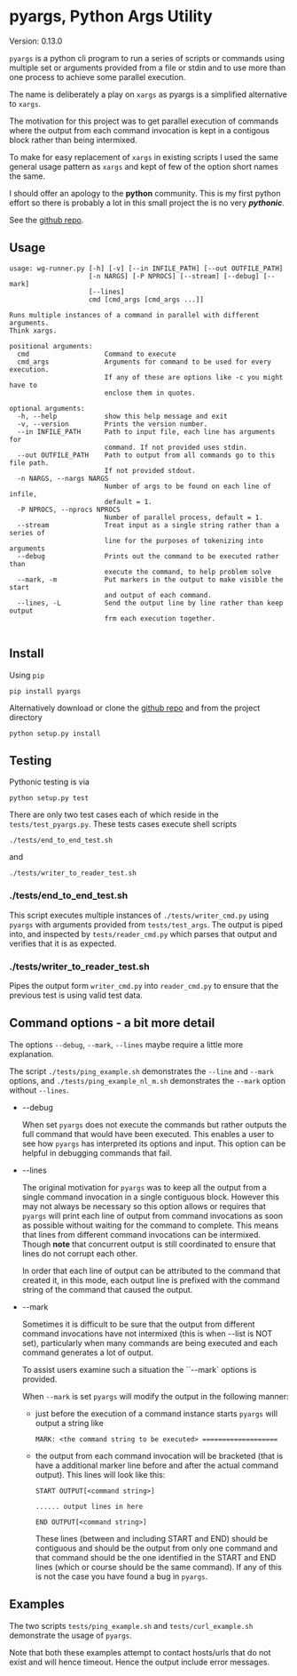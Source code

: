 
# pyargs, Python Args Utility

Version: 0.13.0


`pyargs` is a python cli program to run a series of scripts or commands using multiple set or arguments provided from a file or stdin and to use more than one process to achieve some parallel execution. 

The name is deliberately a play on `xargs` as pyargs is a simplified alternative to `xargs`.

The motivation for this project was to get parallel execution of commands where the output from each command invocation is kept in a contigous block rather than being intermixed.

To make for easy replacement of `xargs` in existing scripts I used the same general usage pattern as `xargs` and kept of few of the option short names the same.

I should offer an apology to the __python__ community. This is my first python effort so there is probably a lot in this small project the is no very __*pythonic*__.

See the [github repo](https://github.com/robertblackwell/pyargs).

## Usage

```
usage: wg-runner.py [-h] [-v] [--in INFILE_PATH] [--out OUTFILE_PATH]
                    [-n NARGS] [-P NPROCS] [--stream] [--debug] [--mark]
                    [--lines]
                    cmd [cmd_args [cmd_args ...]]

Runs multiple instances of a command in parallel with different arguments.
Think xargs.

positional arguments:
  cmd                   Command to execute
  cmd_args              Arguments for command to be used for every execution.
                        If any of these are options like -c you might have to
                        enclose them in quotes.

optional arguments:
  -h, --help            show this help message and exit
  -v, --version         Prints the version number.
  --in INFILE_PATH      Path to input file, each line has arguments for
                        command. If not provided uses stdin.
  --out OUTFILE_PATH    Path to output from all commands go to this file path.
                        If not provided stdout.
  -n NARGS, --nargs NARGS
                        Number of args to be found on each line of infile,
                        default = 1.
  -P NPROCS, --nprocs NPROCS
                        Number of parallel process, default = 1.
  --stream              Treat input as a single string rather than a series of
                        line for the purposes of tokenizing into arguments
  --debug               Prints out the command to be executed rather than
                        execute the command, to help problem solve
  --mark, -m            Put markers in the output to make visible the start
                        and output of each command.
  --lines, -L           Send the output line by line rather than keep output
                        frm each execution together.


```

## Install


Using `pip`

	pip install pyargs
	
Alternatively download or clone the [github repo](https://github.com/robertblackwell/pyargs) and from the project directory

	python setup.py install
	
## Testing

Pythonic testing is via

	python setup.py test
	
There are only two test cases each of which reside in the `tests/test_pyargs.py`. These tests
cases execute shell scripts

	./tests/end_to_end_test.sh
	
and

	./tests/writer_to_reader_test.sh
	
### ./tests/end\_to\_end_test.sh

This script executes multiple instances of `./tests/writer_cmd.py` using  `pyargs` with arguments provided from `tests/test_args`. The output is piped into, and inspected by `tests/reader_cmd.py` which parses that output and verifies that it is as expected.

### ./tests/writer\_to\_reader\_test.sh

Pipes the output form `writer_cmd.py` into `reader_cmd.py` to ensure that the previous test
is using valid test data.

## Command options - a bit more detail

The options `--debug`, `--mark`, `--lines` maybe require a little more explanation.

The script `./tests/ping_example.sh` demonstrates the `--line` and `--mark` options, and `./tests/ping_example_nl_m.sh` demonstrates the `--mark` option without `--lines`.

- --debug
	
	When set `pyargs` does not execute the commands but rather outputs the full command that would have been executed. This enables a user to see how `pyargs` has interpreted its options and input. This option can be helpful in debugging commands that fail. 
	
- --lines

	The original motivation for `pyargs` was to keep all the output from a single command invocation in a single contiguous block. However this may not always be necessary so this option allows or requires that `pyargs` will print each line of output from command invocations as soon as possible without waiting for the command to complete. This means that lines from different command invocations can be intermixed. Though __note__ that concurrent output is still coordinated to ensure that lines do not corrupt each other.
	
	In order that each line of output can be attributed to the command that created it, in this mode, each output line is prefixed with the command string of the command that caused the output. 
	
- --mark
	
	Sometimes it is difficult to be sure that the output from different command invocations have not intermixed (this is when --list is NOT set), particularly when many commands are being executed and each command generates a lot of output.
	
	To assist users examine such a situation the ``--mark` options is provided.
	
	When `--mark` is set `pyargs` will modify the output in the following manner:
	
	-	just before the execution of a command instance starts `pyargs` will output a string like
	
		```
		MARK: <the command string to be executed> ===================
		```
	-	the output from each command invocation will be bracketed (that is have a additional marker line before and after the actual command output). This lines will look like this:

		```
		START OUTPUT[<command string>]
		
		...... output lines in here
		
		END OUTPUT[<command string>]
		``` 
		These lines (between and including START and END) should be contiguous and should be the output from only one command and that command should be the one identified in the START and END lines (which or course should be the same command). If any of this is not the case you have found a bug in `pyargs`.

## Examples

The two scripts `tests/ping_example.sh` and `tests/curl_example.sh` demonstrate the usage of `pyargs`. 

Note that both these examples attempt to contact hosts/urls that do not exist and will hence timeout. Hence the output include error messages. 
